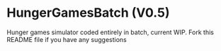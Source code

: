 # HungerGamesBatch (V0.5)
Hunger games simulator coded entirely in batch, current WIP. 
Fork this README file if you have any suggestions
